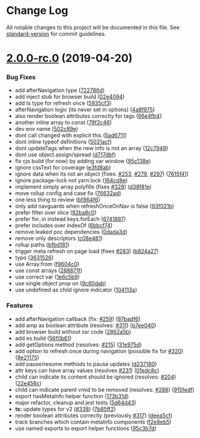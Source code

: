 # Change Log

All notable changes to this project will be documented in this file. See [standard-version](https://github.com/conventional-changelog/standard-version) for commit guidelines.

# [2.0.0-rc.0](https://github.com/nuxt/vue-meta/compare/v1.6.0...v2.0.0-rc.0) (2019-04-20)


### Bug Fixes

* add afterNavigation type ([722786d](https://github.com/nuxt/vue-meta/commit/722786d))
* add inject stub for browser build ([02e4094](https://github.com/nuxt/vue-meta/commit/02e4094))
* add ts type for refresh once ([5935cf3](https://github.com/nuxt/vue-meta/commit/5935cf3))
* afterNavigation logic (its never set in options) ([4a8f975](https://github.com/nuxt/vue-meta/commit/4a8f975))
* also render boolean attributes correctly for tags ([66e4fb4](https://github.com/nuxt/vue-meta/commit/66e4fb4))
* another inline array to const ([78f2c46](https://github.com/nuxt/vue-meta/commit/78f2c46))
* dev env name ([502c89e](https://github.com/nuxt/vue-meta/commit/502c89e))
* dont call changed with explicit this ([5ad6711](https://github.com/nuxt/vue-meta/commit/5ad6711))
* dont inline typeof definitions ([5031acf](https://github.com/nuxt/vue-meta/commit/5031acf))
* dont updateTags when the new info is not an array ([12c7949](https://github.com/nuxt/vue-meta/commit/12c7949))
* dont use object.assign/spread ([d717dbf](https://github.com/nuxt/vue-meta/commit/d717dbf))
* fix cjs build (for now) by adding var window ([95c138e](https://github.com/nuxt/vue-meta/commit/95c138e))
* ignore cssText for coverage ([e3fd8ab](https://github.com/nuxt/vue-meta/commit/e3fd8ab))
* ignore data when its not an object (fixes: [#253](https://github.com/nuxt/vue-meta/issues/253), [#279](https://github.com/nuxt/vue-meta/issues/279), [#297](https://github.com/nuxt/vue-meta/issues/297)) ([7615f41](https://github.com/nuxt/vue-meta/commit/7615f41))
* ignore package-lock not yarn.lock ([164cd8e](https://github.com/nuxt/vue-meta/commit/164cd8e))
* implement simply array polyfills (fixes [#328](https://github.com/nuxt/vue-meta/issues/328)) ([d38f81e](https://github.com/nuxt/vue-meta/commit/d38f81e))
* move rollup config and case fix ([76632ad](https://github.com/nuxt/vue-meta/commit/76632ad))
* one less thing to review ([bf864f6](https://github.com/nuxt/vue-meta/commit/bf864f6))
* only add navguards when refreshOnceOnNav is false ([93f021b](https://github.com/nuxt/vue-meta/commit/93f021b))
* prefer filter over slice ([82ba8c0](https://github.com/nuxt/vue-meta/commit/82ba8c0))
* prefer for..in instead keys.forEach ([6741897](https://github.com/nuxt/vue-meta/commit/6741897))
* prefer includes over indexOf ([6bbcf74](https://github.com/nuxt/vue-meta/commit/6bbcf74))
* remove leaked poc dependencies ([0dada3d](https://github.com/nuxt/vue-meta/commit/0dada3d))
* remove only descriptors ([c08e461](https://github.com/nuxt/vue-meta/commit/c08e461))
* rollup paths ([bfbd181](https://github.com/nuxt/vue-meta/commit/bfbd181))
* trigger meta refresh on page load (fixes [#283](https://github.com/nuxt/vue-meta/issues/283)) ([b824a27](https://github.com/nuxt/vue-meta/commit/b824a27))
* typo ([3631526](https://github.com/nuxt/vue-meta/commit/3631526))
* use Array.from ([f9604c0](https://github.com/nuxt/vue-meta/commit/f9604c0))
* use const arrays ([288871f](https://github.com/nuxt/vue-meta/commit/288871f))
* use correct var ([1e6c5b9](https://github.com/nuxt/vue-meta/commit/1e6c5b9))
* use single object prop on ([9c80dab](https://github.com/nuxt/vue-meta/commit/9c80dab))
* use undefined as child ignore indicator ([104113a](https://github.com/nuxt/vue-meta/commit/104113a))


### Features

* add afterNavigation callback (fix: [#259](https://github.com/nuxt/vue-meta/issues/259)) ([97badf6](https://github.com/nuxt/vue-meta/commit/97badf6))
* add amp as boolean attribute (resolves: [#311](https://github.com/nuxt/vue-meta/issues/311)) ([b7ee040](https://github.com/nuxt/vue-meta/commit/b7ee040))
* add browser build without ssr code ([2862a5b](https://github.com/nuxt/vue-meta/commit/2862a5b))
* add es build ([56f0b61](https://github.com/nuxt/vue-meta/commit/56f0b61))
* add getOptions method (resolves: [#215](https://github.com/nuxt/vue-meta/issues/215)) ([31e975d](https://github.com/nuxt/vue-meta/commit/31e975d))
* add option to refresh once during navigation (possible fix for [#320](https://github.com/nuxt/vue-meta/issues/320)) ([8e21175](https://github.com/nuxt/vue-meta/commit/8e21175))
* add pause/resume methods to pause updates ([d237180](https://github.com/nuxt/vue-meta/commit/d237180))
* attr keys can have array values (resolves [#231](https://github.com/nuxt/vue-meta/issues/231)) ([01edc8c](https://github.com/nuxt/vue-meta/commit/01edc8c))
* child can indicate its content should be ignored (resolves: [#204](https://github.com/nuxt/vue-meta/issues/204)) ([22e456c](https://github.com/nuxt/vue-meta/commit/22e456c))
* child can indicate parent vmid to be removed (resolves: [#288](https://github.com/nuxt/vue-meta/issues/288)) ([915fedf](https://github.com/nuxt/vue-meta/commit/915fedf))
* export hasMetaInfo helper function ([173b31d](https://github.com/nuxt/vue-meta/commit/173b31d))
* major refactor, cleanup and jest tests ([5d64d43](https://github.com/nuxt/vue-meta/commit/5d64d43))
* **ts:** update types for v2 ([#338](https://github.com/nuxt/vue-meta/issues/338)) ([7b85ff2](https://github.com/nuxt/vue-meta/commit/7b85ff2))
* render boolean attributes correctly (previously [#317](https://github.com/nuxt/vue-meta/issues/317)) ([deea5cf](https://github.com/nuxt/vue-meta/commit/deea5cf))
* track branches which contain metaInfo components ([f2e8eb5](https://github.com/nuxt/vue-meta/commit/f2e8eb5))
* use named exports to export helper functions ([95c3b7d](https://github.com/nuxt/vue-meta/commit/95c3b7d))
